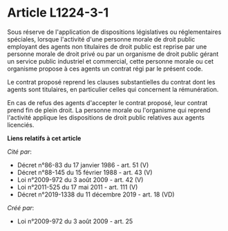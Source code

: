 # Article L1224-3-1

Sous réserve de l'application de dispositions législatives ou réglementaires spéciales, lorsque l'activité d'une personne
morale de droit public employant des agents non titulaires de droit public est reprise par une personne morale de droit privé
ou par un organisme de droit public gérant un service public industriel et commercial, cette personne morale ou cet organisme
propose à ces agents un contrat régi par le présent code. 

Le contrat proposé reprend les clauses substantielles du contrat dont les agents sont titulaires, en particulier celles qui
concernent la rémunération. 

En cas de refus des agents d'accepter le contrat proposé, leur contrat prend fin de plein droit. La personne morale ou
l'organisme qui reprend l'activité applique les dispositions de droit public relatives aux agents licenciés.

**Liens relatifs à cet article**

_Cité par_:

  - Décret n°86-83 du 17 janvier 1986 - art. 51 (V)
  - Décret n°88-145 du 15 février 1988 - art. 43 (V)
  - Loi n°2009-972 du 3 août 2009 - art. 42 (V)
  - Loi n°2011-525 du 17 mai 2011 - art. 111 (V)
  - Décret n°2019-1338 du 11 décembre 2019 - art. 18 (VD)

_Créé par_:

  - Loi n°2009-972 du 3 août 2009 - art. 25
